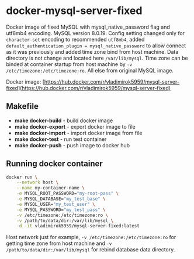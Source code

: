 # docker-mysql-server-fixed

Docker image of fixed MySQL with mysql_native_password flag and utf8mb4 encoding. MySQL version 8.0.19. Config setting changed only for `character-set` encoding to recommended `utf8mb4`, added `default_authentication_plugin = mysql_native_password` to allow connect as it was previously and added time zone bind from host machine. Data directory is not change and located here `/var/lib/mysql`. Time zone can be binded at container startup from host machine by `-v /etc/timezone:/etc/timezone:ro`. All else from original MySQL image.

Docker image: [https://hub.docker.com/r/vladimirok5959/mysql-server-fixed](https://hub.docker.com/r/vladimirok5959/mysql-server-fixed)

## Makefile

* **make docker-build** - build docker image
* **make docker-export** - export docker image to file
* **make docker-import** - import docker image from file
* **make docker-test** - run test container
* **make docker-push** - push image to docker hub

## Running docker container

```sh
docker run \
    --network host \
    --name my-container-name \
    -e MYSQL_ROOT_PASSWORD="my-root-pass" \
    -e MYSQL_DATABASE="my_test_base" \
    -e MYSQL_USER="my_test_user" \
    -e MYSQL_PASSWORD="my_test_pass" \
    -v /etc/timezone:/etc/timezone:ro \
    -v /path/to/data/dir:/var/lib/mysql \
    -d -it vladimirok5959/mysql-server-fixed:latest
```

Host network just for example, `-v /etc/timezone:/etc/timezone:ro` for getting time zone from host machine and `-v /path/to/data/dir:/var/lib/mysql` for rebind database data directory.

